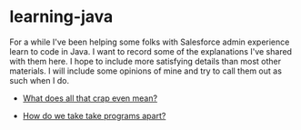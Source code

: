 # learning-java

For a while I've been helping some folks with Salesforce admin experience learn to code in Java. I want to record some of the explanations I've shared with them here. I hope to include more satisfying details than most other materials. I will include some opinions of mine and try to call them out as such when I do.

* [What does all that crap even mean?](https://github.com/joelangeway/learning-java/blob/master/010-WhatDoesAllThatCrapMean.md)

* [How do we take take programs apart?](https://github.com/joelangeway/learning-java/blob/master/020-HowDoWeTakeProgramsApart.md)

